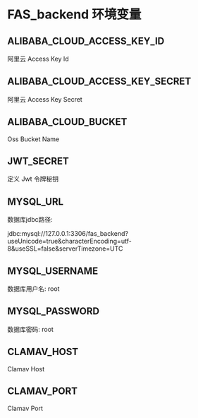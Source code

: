 # FAS_backend 环境变量

## ALIBABA_CLOUD_ACCESS_KEY_ID
阿里云 Access Key Id

## ALIBABA_CLOUD_ACCESS_KEY_SECRET
阿里云 Access Key Secret

## ALIBABA_CLOUD_BUCKET
Oss Bucket Name

## JWT_SECRET
定义 Jwt 令牌秘钥

## MYSQL_URL
数据库jdbc路径: 

jdbc:mysql://127.0.0.1:3306/fas_backend?useUnicode=true&characterEncoding=utf-8&useSSL=false&serverTimezone=UTC

## MYSQL_USERNAME
数据库用户名: root

## MYSQL_PASSWORD
数据库密码: root

## CLAMAV_HOST
Clamav Host

## CLAMAV_PORT
Clamav Port